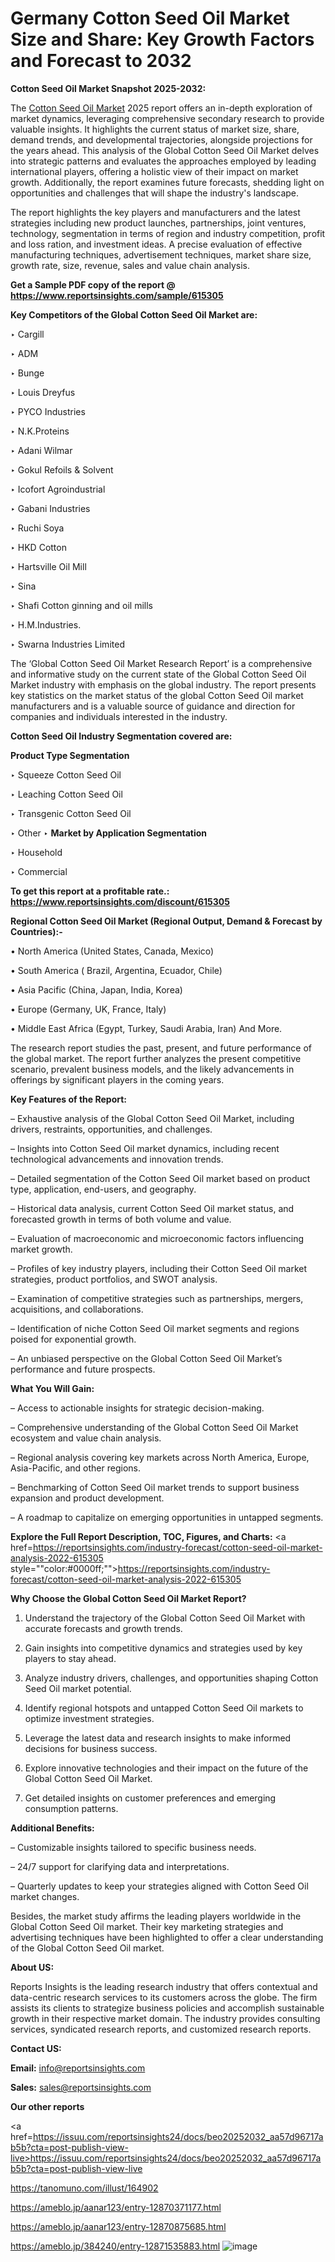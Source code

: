 # Germany Cotton Seed Oil Market Size and Share: Key Growth Factors and Forecast to 2032

<strong>Cotton Seed Oil Market Snapshot 2025-2032:</strong>

The <a href=https://www.reportsinsights.com/sample/615305>Cotton Seed Oil Market</a> 2025 report offers an in-depth exploration of market dynamics, leveraging comprehensive secondary research to provide valuable insights. It highlights the current status of market size, share, demand trends, and developmental trajectories, alongside projections for the years ahead. This analysis of the Global Cotton Seed Oil Market delves into strategic patterns and evaluates the approaches employed by leading international players, offering a holistic view of their impact on market growth. Additionally, the report examines future forecasts, shedding light on opportunities and challenges that will shape the industry's landscape.

The report highlights the key players and manufacturers and the latest strategies including new product launches, partnerships, joint ventures, technology, segmentation in terms of region and industry competition, profit and loss ration, and investment ideas. A precise evaluation of effective manufacturing techniques, advertisement techniques, market share size, growth rate, size, revenue, sales and value chain analysis.

<strong>Get a Sample PDF copy of the report @ <a href=https://www.reportsinsights.com/sample/615305 style=color:#0000ff;>https://www.reportsinsights.com/sample/615305</a></strong>

<strong>Key Competitors of the Global Cotton Seed Oil Market are:</strong>

‣ Cargill

‣ ADM

‣ Bunge

‣ Louis Dreyfus

‣ PYCO Industries

‣ N.K.Proteins

‣ Adani Wilmar

‣ Gokul Refoils & Solvent

‣ Icofort Agroindustrial

‣ Gabani Industries

‣ Ruchi Soya

‣ HKD Cotton

‣ Hartsville Oil Mill

‣ Sina

‣ Shafi Cotton ginning and oil mills

‣ H.M.Industries.

‣ Swarna Industries Limited

The ‘Global Cotton Seed Oil Market Research Report’ is a comprehensive and informative study on the current state of the Global Cotton Seed Oil Market industry with emphasis on the global industry. The report presents key statistics on the market status of the global Cotton Seed Oil market manufacturers and is a valuable source of guidance and direction for companies and individuals interested in the industry.

<strong>Cotton Seed Oil Industry Segmentation covered are:</strong>

<strong>Product Type Segmentation</strong>

‣ Squeeze Cotton Seed Oil

‣ Leaching Cotton Seed Oil

‣ Transgenic Cotton Seed Oil

‣ Other
‣ 
<strong>Market by Application Segmentation</strong>

‣ Household

‣ Commercial

<strong>To get this report at a profitable rate.: <a href=https://www.reportsinsights.com/discount/615305 style=color:#0000ff;>https://www.reportsinsights.com/discount/615305</a></strong>

<strong>Regional Cotton Seed Oil Market (Regional Output, Demand &amp; Forecast by Countries):-</strong>

• North America (United States, Canada, Mexico)

• South America ( Brazil, Argentina, Ecuador, Chile)

• Asia Pacific (China, Japan, India, Korea)

• Europe (Germany, UK, France, Italy)

• Middle East Africa (Egypt, Turkey, Saudi Arabia, Iran) And More.

The research report studies the past, present, and future performance of the global market. The report further analyzes the present competitive scenario, prevalent business models, and the likely advancements in offerings by significant players in the coming years.

<strong>Key Features of the Report:</strong>

– Exhaustive analysis of the Global Cotton Seed Oil Market, including drivers, restraints, opportunities, and challenges.

– Insights into Cotton Seed Oil market dynamics, including recent technological advancements and innovation trends.

– Detailed segmentation of the Cotton Seed Oil market based on product type, application, end-users, and geography.

– Historical data analysis, current Cotton Seed Oil market status, and forecasted growth in terms of both volume and value.

– Evaluation of macroeconomic and microeconomic factors influencing market growth.

– Profiles of key industry players, including their Cotton Seed Oil market strategies, product portfolios, and SWOT analysis.

– Examination of competitive strategies such as partnerships, mergers, acquisitions, and collaborations.

– Identification of niche Cotton Seed Oil market segments and regions poised for exponential growth.

– An unbiased perspective on the Global Cotton Seed Oil Market’s performance and future prospects.

<strong>What You Will Gain:</strong>

– Access to actionable insights for strategic decision-making.

– Comprehensive understanding of the Global Cotton Seed Oil Market ecosystem and value chain analysis.

– Regional analysis covering key markets across North America, Europe, Asia-Pacific, and other regions.

– Benchmarking of Cotton Seed Oil market trends to support business expansion and product development.

– A roadmap to capitalize on emerging opportunities in untapped segments.

<strong>Explore the Full Report Description, TOC, Figures, and Charts:</strong>
<a href=https://reportsinsights.com/industry-forecast/cotton-seed-oil-market-analysis-2022-615305 style=""color:#0000ff;"">https://reportsinsights.com/industry-forecast/cotton-seed-oil-market-analysis-2022-615305</a>

<strong>Why Choose the Global Cotton Seed Oil Market Report?</strong>

1. Understand the trajectory of the Global Cotton Seed Oil Market with accurate forecasts and growth trends.

2. Gain insights into competitive dynamics and strategies used by key players to stay ahead.

3. Analyze industry drivers, challenges, and opportunities shaping Cotton Seed Oil market potential.

4. Identify regional hotspots and untapped Cotton Seed Oil markets to optimize investment strategies.

5. Leverage the latest data and research insights to make informed decisions for business success.

6. Explore innovative technologies and their impact on the future of the Global Cotton Seed Oil Market.

7. Get detailed insights on customer preferences and emerging consumption patterns.

<strong>Additional Benefits:</strong>

– Customizable insights tailored to specific business needs.

– 24/7 support for clarifying data and interpretations.

– Quarterly updates to keep your strategies aligned with Cotton Seed Oil market changes.

Besides, the market study affirms the leading players worldwide in the Global Cotton Seed Oil market. Their key marketing strategies and advertising techniques have been highlighted to offer a clear understanding of the Global Cotton Seed Oil market.

<strong><strong>About US</strong>:</strong>

Reports Insights is the leading research industry that offers contextual and data-centric research services to its customers across the globe. The firm assists its clients to strategize business policies and accomplish sustainable growth in their respective market domain. The industry provides consulting services, syndicated research reports, and customized research reports.

<strong>Contact US:</strong>

<p class=><b>Email:</b> <a href=mailto:info@reportsinsights.com>info@reportsinsights.com</a></p>
<p class=><b>Sales:</b> <a href=mailto:sales@reportsinsights.com>sales@reportsinsights.com</a></p>

<strong>Our other reports</strong>

<a href=https://issuu.com/reportsinsights24/docs/beo20252032_aa57d96717ab5b?cta=post-publish-view-live>https://issuu.com/reportsinsights24/docs/beo20252032_aa57d96717ab5b?cta=post-publish-view-live</a>

<a href=https://tanomuno.com/illust/164902>https://tanomuno.com/illust/164902</a>

<a href=https://ameblo.jp/aanar123/entry-12870371177.html>https://ameblo.jp/aanar123/entry-12870371177.html</a>

<a href=https://ameblo.jp/aanar123/entry-12870875685.html>https://ameblo.jp/aanar123/entry-12870875685.html</a>

<a href=https://ameblo.jp/384240/entry-12871535883.html>https://ameblo.jp/384240/entry-12871535883.html</a>
![image](https://github.com/user-attachments/assets/873c1932-25aa-4c43-905c-ae866a948d93)
